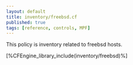 ```yaml
---
layout: default
title: inventory/freebsd.cf
published: true
tags: [reference, controls, MPF]
---
```


This policy is inventory related to freebsd hosts.

[%CFEngine_library_include(inventory/freebsd)%]

